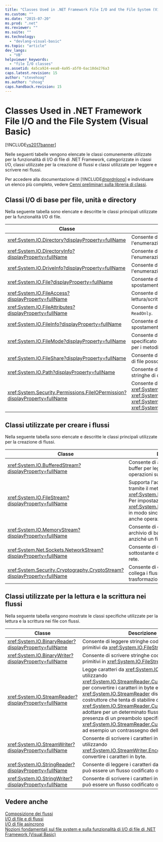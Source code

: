 ```yaml
---
title: "Classes Used in .NET Framework File I/O and the File System (Visual Basic) | Microsoft Docs"
ms.custom: ""
ms.date: "2015-07-20"
ms.prod: ".net"
ms.reviewer: ""
ms.suite: ""
ms.technology: 
  - "devlang-visual-basic"
ms.topic: "article"
dev_langs: 
  - "VB"
helpviewer_keywords: 
  - "file I/O classes"
ms.assetid: 4a5ca924-eea8-4a95-a5f0-6ac10de276a3
caps.latest.revision: 15
author: "stevehoag"
ms.author: "shoag"
caps.handback.revision: 15
---
```

# Classes Used in .NET Framework File I/O and the File System (Visual Basic)
[!INCLUDE[vs2017banner](../../../../visual-basic/developing-apps/includes/vs2017banner.md)]

Nelle seguenti tabelle vengono elencate le classi comunemente utilizzate per la funzionalità di I\/O di file di .NET Framework, categorizzate in classi I\/O, classi utilizzate per la creazione di flussi e classi utilizzate per leggere e scrivere nei flussi.  
  
 Per accedere alla documentazione di [!INCLUDE[dnprdnlong](../../../../csharp/programming-guide/events/includes/dnprdnlong-md.md)] e individuare un elenco più completo, vedere [Cenni preliminari sulla libreria di classi](../Topic/.NET%20Framework%20Class%20Library%20Overview.md).  
  
## Classi I\/O di base per file, unità e directory  
 Nella seguente tabella sono elencate e descritte le classi principali utilizzate per la funzionalità I\/O di file.  
  
|Classe|Descrizione|  
|------------|-----------------|  
|<xref:System.IO.Directory?displayProperty=fullName>|Consente di utilizzare metodi statici per la creazione, lo spostamento e l'enumerazione di directory e sottodirectory.|  
|<xref:System.IO.DirectoryInfo?displayProperty=fullName>|Consente di utilizzare metodi di istanza per la creazione, lo spostamento e l'enumerazione di directory e sottodirectory.|  
|<xref:System.IO.DriveInfo?displayProperty=fullName>|Consente di utilizzare metodi di istanza per la creazione, lo spostamento e l'enumerazione di unità.|  
|<xref:System.IO.File?displayProperty=fullName>|Consente di utilizzare metodi statici per la creazione, la copia, l'eliminazione, lo spostamento e l'apertura di file, nonché di creare `FileStream`.|  
|<xref:System.IO.FileAccess?displayProperty=fullName>|Consente di definire le costanti per l'accesso in lettura, scrittura o lettura\/scrittura a un file.|  
|<xref:System.IO.FileAttributes?displayProperty=fullName>|Consente di utilizzare attributi per file e directory come `Archive`, `Hidden` e `ReadOnly`.|  
|<xref:System.IO.FileInfo?displayProperty=fullName>|Consente di utilizzare metodi statici per la creazione, la copia, l'eliminazione, lo spostamento e l'apertura di file, nonché di creare `FileStream`.|  
|<xref:System.IO.FileMode?displayProperty=fullName>|Consente di controllare il modo in cui viene aperto il file.  Questo parametro è specificato in molti costruttori per `FileStream` e `IsolatedStorageFileStream` e per i metodi `Open` di <xref:System.IO.File> e <xref:System.IO.FileInfo>.|  
|<xref:System.IO.FileShare?displayProperty=fullName>|Consente di definire le costanti per il controllo del tipo di accesso che altri flussi di file possono avere per lo stesso file.|  
|<xref:System.IO.Path?displayProperty=fullName>|Consente di utilizzare dei metodi e delle proprietà per l'elaborazione delle stringhe di directory.|  
|<xref:System.Security.Permissions.FileIOPermission?displayProperty=fullName>|Consente di controllare l'accesso di file e cartelle definendo le autorizzazioni <xref:System.Security.Permissions.FileIOPermissionAttribute.Read%2A>, <xref:System.Security.Permissions.FileIOPermissionAttribute.Write%2A>, <xref:System.Security.Permissions.FileIOPermissionAttribute.Append%2A> e <xref:System.Security.Permissions.FileIOPermissionAttribute.PathDiscovery%2A>.|  
  
## Classi utilizzate per creare i flussi  
 Nella seguente tabella sono elencate e descritte le classi principali utilizzate per la creazione di flussi.  
  
|Classe|Descrizione|  
|------------|-----------------|  
|<xref:System.IO.BufferedStream?displayProperty=fullName>|Consente di aggiungere un livello di buffer per leggere e scrivere le operazioni su un altro flusso.|  
|<xref:System.IO.FileStream?displayProperty=fullName>|Supporta l'accesso casuale ai file tramite il metodo <xref:System.IO.FileStream.Seek%2A>.  Per impostazione predefinita, <xref:System.IO.FileStream> apre i file in modo sincrono, ma supporta anche operazioni asincrone.|  
|<xref:System.IO.MemoryStream?displayProperty=fullName>|Consente di creare un flusso il cui archivio di backup è la memoria, anziché un file.|  
|<xref:System.Net.Sockets.NetworkStream?displayProperty=fullName>|Consente di utilizzare un flusso sottostante di dati per l'accesso alla rete.|  
|<xref:System.Security.Cryptography.CryptoStream?displayProperty=fullName>|Consente di definire un flusso che collega i flussi di dati alle trasformazioni crittografiche.|  
  
## Classi utilizzate per la lettura e la scrittura nei flussi  
 Nella seguente tabella vengono mostrate le classi specifiche utilizzate per la lettura e la scrittura nei file con flussi.  
  
|**Classe**|**Descrizione**|  
|----------------|---------------------|  
|<xref:System.IO.BinaryReader?displayProperty=fullName>|Consente di leggere stringhe codificate e tipi di dati primitivi da <xref:System.IO.FileStream>.|  
|<xref:System.IO.BinaryWriter?displayProperty=fullName>|Consente di scrivere stringhe codificate e tipi di dati primitivi in <xref:System.IO.FileStream>.|  
|<xref:System.IO.StreamReader?displayProperty=fullName>|Legge caratteri da <xref:System.IO.FileStream> utilizzando <xref:System.IO.StreamReader.CurrentEncoding%2A> per convertire i caratteri in byte e viceversa.  <xref:System.IO.StreamReader> dispone di un costruttore che tenta di stabilire quale <xref:System.IO.StreamReader.CurrentEncoding%2A> adottare per un determinato flusso, in base alla presenza di un preambolo specifico di <xref:System.IO.StreamReader.CurrentEncoding%2A>, ad esempio un contrassegno dell'ordine dei byte.|  
|<xref:System.IO.StreamWriter?displayProperty=fullName>|Consente di scrivere i caratteri in `FileStream`, utilizzando <xref:System.IO.StreamWriter.Encoding%2A> per convertire i caratteri in byte.|  
|<xref:System.IO.StringReader?displayProperty=fullName>|Consente di leggere i caratteri da `String`.  L'output può essere un flusso codificato o `String`.|  
|<xref:System.IO.StringWriter?displayProperty=fullName>|Consente di scrivere i caratteri in `String`.  L'output può essere un flusso codificato o `String`.|  
  
## Vedere anche  
 [Composizione dei flussi](../Topic/Composing%20Streams.md)   
 [I\/O di file e di flussi](../Topic/File%20and%20Stream%20I-O.md)   
 [I\/O di file asincrono](../Topic/Asynchronous%20File%20I-O.md)   
 [Nozioni fondamentali sul file system e sulla funzionalità di I\/O di file di .NET Framework \(Visual Basic\)](../../../../visual-basic/developing-apps/programming/drives-directories-files/basics-of-net-framework-file-io-and-the-file-system.md)